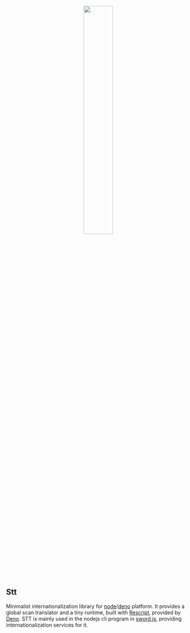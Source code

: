<p align="center">
<img width="40%" src="https://static.yinzhuoei.com/typecho/2022/02/17/048881447338917/WX20220217-212200-removebg-preview.png"/>
</p>


## Stt

Minimalist internationalization library for [node](https://nodejs.org/en/)/[deno](https://deno.land/manual@v1.29.1/introduction) platform. It provides a global scan translator and a tiny runtime, built with [Rescript](https://rescript-lang.org/docs/manual/latest/installation), provided by [Deno](https://deno.land/manual@v1.29.1/introduction). STT is mainly used in the nodejs cli program in [sword.js](https://github.com/swordjs/sword-framework), providing internationalization services for it.